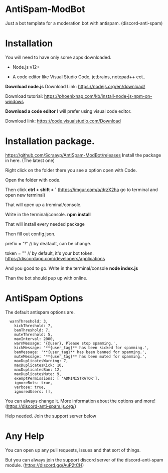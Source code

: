 # AntiSpam-ModBot
Just a bot template for a moderation bot with antispam. (discord-anti-spam)

# Installation
You will need to have only some apps downloaded.
- Node.js v12+

- A code editor like Visual Studio Code, jetbrains, notepad++ ect..

**Download node.js**
Download Link: https://nodejs.org/en/download/

Download tutorial: https://phoenixnap.com/kb/install-node-js-npm-on-windows

**Download a code editor**
I will prefer using visual code editor.

Download link: https://code.visualstudio.com/Download

# Installation package.
https://github.com/Scraayp/AntiSpam-ModBot/releases
Install the package in here. (The latest one)

Right click on the folder there you see a option open with Code.

Open the folder with code. 

Then click **ctrl + shift + \`** (https://imgur.com/a/drzX2ha go to terminal and open new terminal)

That will open up a treminal/console.

Write in the terminal/console. **npm install**

That will install every needed package

Then fill out config.json.

prefix = "!" // by deafault, can be change.

token = "" // by default, it's your bot token. https://discordapp.com/developers/applications

And you good to go. Write in the terminal/console **node index.js**

Than the bot should pup up with online.

# AntiSpam Options
The default antispam options are.
```
  warnThreshold: 3,
	kickThreshold: 7,
	banThreshold: 7,
	muteThreshold: 5, 
	maxInterval: 2000, 
	warnMessage: '{@user}, Please stop spamming.', 
	kickMessage: '**{user_tag}** has been kicked for spamming.',
	banMessage: '**{user_tag}** has been banned for spamming.',
	muteMessage: '**{user_tag}** has been muted for spamming.',
	maxDuplicatesWarning: 7,
	maxDuplicatesKick: 10,
	maxDuplicatesBan: 12,
	maxDuplicatesMute: 9,
	exemptPermissions: [ 'ADMINISTRATOR'],
	ignoreBots: true,
	verbose: true,
	ignoredUsers: [],
```
You can always change it. More information about the options and more! (https://discord-anti-spam.js.org/)

Help needed. Join the support server below

# Any Help
You can open up any pull requests, issues and that sort of things.

But you can always join the support discord server of the discord-anti-spam module. (https://discord.gg/AuP2tCH)
